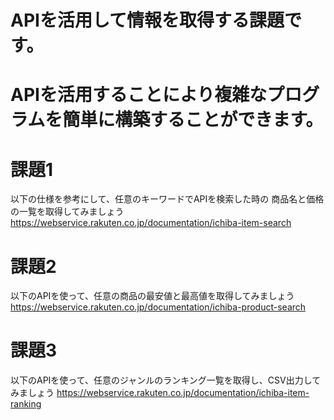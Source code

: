 # APIを活用して情報を取得する課題です。
# APIを活用することにより複雑なプログラムを簡単に構築することができます。

# 課題1
以下の仕様を参考にして、任意のキーワードでAPIを検索した時の
商品名と価格の一覧を取得してみましょう
https://webservice.rakuten.co.jp/documentation/ichiba-item-search

# 課題2 
以下のAPIを使って、任意の商品の最安値と最高値を取得してみましょう
https://webservice.rakuten.co.jp/documentation/ichiba-product-search

# 課題3
以下のAPIを使って、任意のジャンルのランキング一覧を取得し、CSV出力してみましょう
https://webservice.rakuten.co.jp/documentation/ichiba-item-ranking
